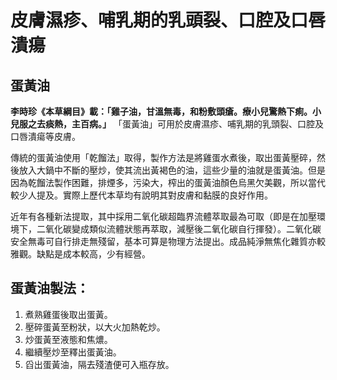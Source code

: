 # 皮膚濕疹、哺乳期的乳頭裂、口腔及口唇潰瘍
## 蛋黃油
<b>李時珍《本草綱目》載：「雞子油，甘溫無毒，和粉敷頭瘡。療小兒驚熱下痢。小兒服之去痰熱，主百病。」</b>
「蛋黃油」可用於皮膚濕疹、哺乳期的乳頭裂、口腔及口唇潰瘍等皮膚。<br>
 
傳統的蛋黃油使用「乾餾法」取得，製作方法是將雞蛋水煮後，取出蛋黃壓碎，然後放入大鍋中不斷的壓炒，使其流出黃褐色的油，這些少量的油就是蛋黃油。但是因為乾餾法製作困難，排煙多，污染大，榨出的蛋黃油顏色烏黑欠美觀，所以當代較少人提及。實際上歷代本草均有說明其對皮膚和黏膜的良好作用。<br>

近年有各種新法提取，其中採用二氧化碳超臨界流體萃取最為可取（即是在加壓環境下，二氧化碳變成類似流體狀態再萃取，減壓後二氧化碳自行揮發）。二氧化碳安全無毒可自行排走無殘留，基本可算是物理方法提出。成品純淨無焦化雜質亦較雅觀。缺點是成本較高，少有經營。 <br>

## 蛋黃油製法：
1. 煮熟雞蛋後取出蛋黃。
2. 壓碎蛋黃至粉狀，以大火加熱乾炒。
3. 炒蛋黃至液態和焦燶。
4. 繼續壓炒至釋出蛋黃油。
5. 舀出蛋黃油，隔去殘渣便可入瓶存放。